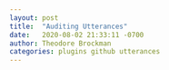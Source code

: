 ```yaml
---
layout: post
title:  "Auditing Utterances"
date:   2020-08-02 21:33:11 -0700
author: Theodore Brockman
categories: plugins github utterances
---
```


